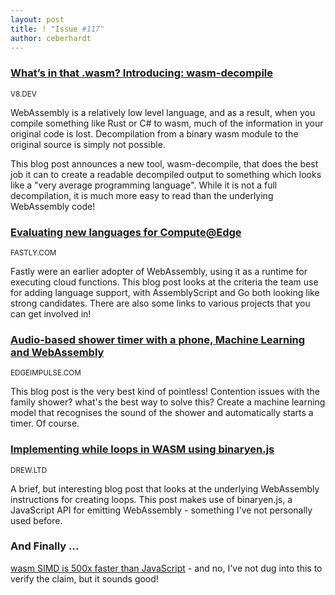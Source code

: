 ```yaml
---
layout: post
title: ! "Issue #117"
author: ceberhardt
---
```


### [What’s in that .wasm? Introducing: wasm-decompile](https://v8.dev/blog/wasm-decompile)

<small>V8.DEV</small>

WebAssembly is a relatively low level language, and as a result, when you compile something like Rust or C# to wasm, much of the information in your original code is lost. Decompilation from a binary wasm module to the original source is simply not possible.

This blog post announces a new tool, wasm-decompile, that does the best job it can to create a readable decompiled output to something which looks like a "very average programming language". While it is not a full decompilation, it is much more easy to read than the underlying WebAssembly code!

### [Evaluating new languages for Compute@Edge](https://www.fastly.com/blog/evaluating-new-languages-for-edge-compute)

<small>FASTLY.COM</small>

Fastly were an earlier adopter of WebAssembly, using it as a runtime for executing cloud functions. This blog post looks at the criteria the team use for adding language support, with AssemblyScript and Go both looking like strong candidates. There are also some links to various projects that you can get involved in!

### [Audio-based shower timer with a phone, Machine Learning and WebAssembly](https://www.edgeimpulse.com/blog/audio-based-shower-timer-with-a-phone-machine-learning-and-webassembly/)

<small>EDGEIMPULSE.COM</small>

This blog post is the very best kind of pointless! Contention issues with the family shower? what's the best way to solve this? Create a machine learning model that recognises the sound of the shower and automatically starts a timer. Of course. 

### [Implementing while loops in WASM using binaryen.js](https://drew.ltd/blog/posts/2020-4-28.html)

<small>DREW.LTD</small>

A brief, but interesting blog post that looks at the underlying WebAssembly instructions for creating loops. This post makes use of binaryen.js, a JavaScript API for emitting WebAssembly - something I've not personally used before.

### And Finally ...

[wasm SIMD is 500x faster than JavaScript](https://www.reddit.com/r/WebAssembly/comments/g8oxaa/wasm_simd_is_almost_500x_as_fast_as_js_at/) - and no, I've not dug into this to verify the claim, but it sounds good!